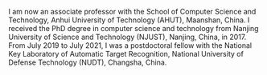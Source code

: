 I am now an associate professor with the School of Computer Science and Technology, Anhui University of Technology (AHUT), Maanshan, China. I received the PhD degree in computer science and technology from Nanjing University of Science and Technology (NJUST), Nanjing, China, in 2017. From July 2019 to July 2021, I was a postdoctoral fellow with the National Key Laboratory of Automatic Target Recognition, National University of Defense Technology (NUDT), Changsha, China.
